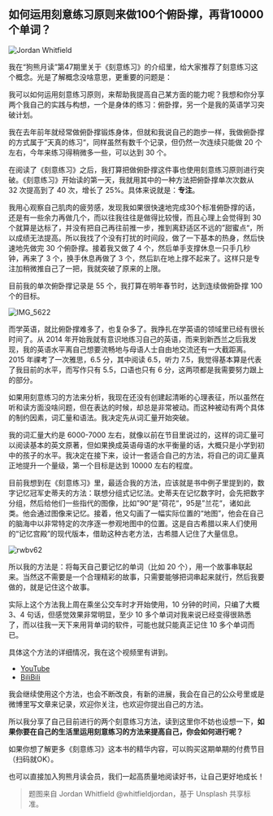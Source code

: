 ## 如何运用刻意练习原则来做100个俯卧撑，再背10000个单词？

![Jordan Whitfield](https://i.imgur.com/EZCFD0U.png)

我在“狗熊月读”第47期里关于《刻意练习》的介绍里，给大家推荐了刻意练习这个概念。光是了解概念没啥意思，更重要的问题是：

我可以如何运用刻意练习原则，来帮助我提高自己某方面的能力呢？我想和你分享两个我自己的实践与构想，一个是身体的练习：俯卧撑，另一个是我的英语学习突破计划。

我在去年前年就经常做俯卧撑锻炼身体，但就和我说自己的跑步一样，我做俯卧撑的方式属于”天真的练习“，同样虽然有数千个记录，但仍然一次连续只能做 20 个左右，今年来练习得稍微多一些，可以达到 30 个。

在阅读了《刻意练习》之后，我打算把做俯卧撑这件事也使用刻意练习原则进行突破。《刻意练习》开始读的第一天，我就用其中的一种方法把俯卧撑单次次数从 32 次提高到了 40 次，增长了 25%。具体来说就是：**专注**。

我用心观察自己肌肉的疲劳感，发现我如果很快速地完成30个标准俯卧撑的话，还是有一些余力再做几个，而以往我往往是做得比较慢，而且心理上会觉得到 30 个就算是达标了，并没有把自己再往前推一步，推到离舒适区不远的”甜蜜点“，所以成绩无法提高。所以我找了个没有打扰的时间段，做了一下基本的热身，然后快速地先做完 30 个俯卧撑。接着我又做了 4 个，然后单手支撑休息一只手几秒钟，再来了 3 个，换手休息再做了 3 个，然后趴在地上撑不起来了。这样只是专注加稍微推自己了一把，我就突破了原来的上限。

目前我的单次俯卧撑记录是 55 个，我打算在明年春节时，达到连续做俯卧撑 100 个的目标。

![IMG_5622](https://i.imgur.com/bm5K9Su.jpg)


而学英语，就比俯卧撑难多了，也复杂多了。我挣扎在学英语的领域里已经有很长时间了。从 2014 年开始我就有意识地练习自己的英语，而来到新西兰之后我发现，我的英语水平离自己想要流畅地与母语人士自由地交流还有一大截距离。2015 年祼考了一次雅思，6.5 分，其中阅读 6.5，听力 7.5，我觉得基本算是代表了我目前的水平，而写作只有 5.5，口语也只有 6 分，这两项都是我需要努力跟上的部分。

如果用刻意练习的方法来分析，我现在还没有创建起清晰的心理表征，所以虽然在听和读方面没啥问题，但在表达的时候，却总是非常被动。而这种被动有两个具体的制约因素，词汇量和语法。我决定先从词汇量开始突破。

我的词汇量大约是 6000-7000 左右，就像以前在节目里说过的，这样的词汇量可以阅读基本的英文原著，但如果换成英语母语的水平衡量的话，大概只是小学到初中的孩子的水平。我决定在接下来，设计一套适合自己的方法，将自己的词汇量真正地提升一个量级，第一个目标是达到 10000 左右的程度。

目前我想到在《刻意练习》里，最适合我的方法，应该就是书中例子里提到的，数字记忆冠军史蒂夫的方法：联想分组式记忆法。史蒂夫在记忆数字时，会先把数字分组，然后给他们一些指代的图像，比如”90“是”荷花“，95是”兰花“，诸如此类。他会通过图像来记忆。接着，他又勾画了一幅实际位置的“地图”，他会在自己的脑海中以非常特定的次序逐一参观地图中的位置。这是自古希腊以来人们使用的“记忆宫殿”的现代版本，借助这种古老方法，古希腊人记住了大量信息。

![rwbv62](https://i.imgur.com/DjdXmZ0.jpg)

所以我的方法是：将每天自己要记忆的单词（比如 20 个），用一个故事串联起来。当然这不需要是一个合理精彩的故事，只需要能够把词串起来就行，然后我要做的，就是记住这个故事。

实际上这个方法我上周在乘坐公交车时才开始使用，10 分钟的时间，只编了大概 3、4 句话，但感觉效果非常明显，至少 10 多个单词对我来说已经变得很熟悉了，而以往我一天下来用背单词的软件，可能也就只能真正记住 10 多个单词而已。

具体这个方法的详细情况，我在这个视频里有讲到。

* [YouTube](https://youtu.be/p2MMGPM6jgI)
* [BiliBili](https://www.bilibili.com/video/av16706846/)

我会继续使用这个方法，也会不断改良，有新的进展，我会在自己的公众号里或是微博里写文章来记录，欢迎你关注，也欢迎你提出自己的方法。

所以我分享了自己目前进行的两个刻意练习方法，读到这里你不妨也设想一下，**如果你要在自己的生活里运用刻意练习的方法来提高自己，你会如何进行呢？**

如果你想了解更多《刻意练习》这本书的精华内容，可以购买这期单期的付费节目（扫码就OK）。

也可以直接加入狗熊月读会员，我们一起高质量地阅读好书，让自己更好地成长！

> 题图来自 Jordan Whitfield @whitfieldjordan，基于 Unsplash 共享标准。

